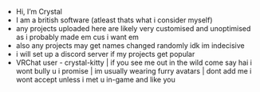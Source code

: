 - Hi, I’m Crystal
- I am a british software (atleast thats what i consider myself)
- any projects uploaded here are likely very customised and unoptimised as i probably made em cus i want em
- also any projects may get names changed randomly idk im indecisive
- i will set up a discord server if my projects get popular
- VRChat user - crystal-kitty | if you see me out in the wild come say hai i wont bully u i promise | im usually wearing furry avatars | dont add me i wont accept unless i met u in-game and like you

<!---
Crystal-Kitty/Crystal-Kitty is a ✨ special ✨ repository because its `README.md` (this file) appears on your GitHub profile.
You can click the Preview link to take a look at your changes.
--->
